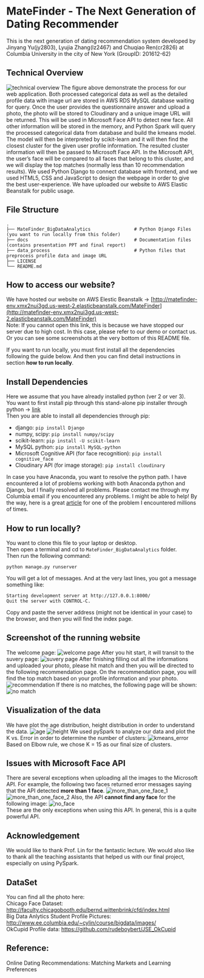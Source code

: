 # MateFinder - The Next Generation of Dating Recommender
This is the next generation of dating recommendation system developed by Jinyang Yu(jy2803), Lyujia Zhang(lz2467) and Chuqiao Ren(cr2826) at Columbia University in the city of New York (GroupID: 201612-62)     

## Technical Overview
![technical overview](https://renchuqiao.github.io/2016/12/22/project-image/overall_tech.png)
The figure above demonstrate the process for our web application. Both processed categorical data as well as the detailed profile data with image url are stored in AWS RDS MySQL database waiting for query. Once the user provides the questionnaire answer and upload a photo, the photo will be stored to Cloudinary and a unique image URL will be returned. This will be used in Microsoft Face API to detect new face. All other information will be stored in the memory, and Python Spark will query the processed categorical data from database and build the kmeans model. The model will then be interpreted by scikit-learn and it will then find the closest cluster for the given user profile information. The resulted cluster information will then be passed to Microsoft Face API. In the Microsoft API, the user’s face will be compared to all faces that belong to this cluster, and we will display the top matches (normally less than 10 recommendation results). We used Python Django to connect database with frontend, and we used HTML5, CSS and JavaScript to design the webpage in order to give the best user-experience. We have uploaded our website to AWS Elastic Beanstalk for public usage.

## File Structure
    .
    ├── MateFinder_BigDataAnalytics                # Python Django Files (you want to run locally from this folder)
    ├── docs                                       # Documentation files (contains presentation PPT and final report)
    ├── data_process                               # Python files that preprocess profile data and image URL
    ├── LICENSE
    └── README.md


## How to access our website?
We have hosted our website on AWS Elestic Beanstalk -> [http://matefinder-env.xmx2nui3gd.us-west-2.elasticbeanstalk.com/MateFinder](http://matefinder-env.xmx2nui3gd.us-west-2.elasticbeanstalk.com/MateFinder)  
Note: If you cannot open this link, this is because we have stopped our server due to high cost. In this case, please refer to our demo or contact us. Or you can see some screenshots at the very bottom of this README file.

If you want to run locally, you must first install all the dependencies following the guide below. And then you can find detail instructions in section __how to run locally__.

## Install Dependencies
Here we assume that you have already installed python (ver 2 or ver 3).  
You want to first install pip through this stand-alone pip installer through python -> [link](https://pip.pypa.io/en/latest/installing/#installing-with-get-pip-py)  
Then you are able to install all dependencies through pip:
+ django: `pip install Django`
+ numpy, scipy: `pip install numpy/scipy`
+ scikit-learn: `pip install -U scikit-learn`
+ MySQL python: `pip install MySQL-python`
+ Microsoft Cognitive API (for face recognition): `pip install cognitive_face`
+ Cloudinary API (for image storage): `pip install cloudinary`

In case you have Anaconda, you want to resolve the python path. I have encountered a lot of problems working with both Anaconda python and Django, but I finally resolved all problems. Please contact me through my Columbia email if you encountered any problems. I might be able to help! By the way, here is a great [article](http://www.alirazabhayani.com/2014/12/psycopg2-macos-x-library-not-loaded.html) for one of the problem I encountered millions of times. 

## How to run locally?
You want to clone this file to your laptop or desktop.  
Then open a terminal and cd to `MateFinder_BigDataAnalytics` folder.  
Then run the following command:
```
python manage.py runserver
```
You will get a lot of messages. And at the very last lines, you got a message something like:
```
Starting development server at http://127.0.0.1:8000/
Quit the server with CONTROL-C.
```
Copy and paste the server address (might not be identical in your case) to the browser, and then you will find the index page.

## Screenshot of the running website
The welcome page:
![welcome page](https://renchuqiao.github.io/2016/12/22/project-image/welcome_page.png)
After you hit start, it will transit to the suvery page:
![suvery page](https://renchuqiao.github.io/2016/12/22/project-image/survey_page.png)
After finishing filling out all the informations and uploaded your photo, please hit match and then you will be directed to the following recommendation page. On the recommendation page, you will find the top match based on your profile information and your photo.
![recommendation](https://renchuqiao.github.io/2016/12/22/project-image/recommendation_list.png)
If there is no matches, the following page will be shown:
![no match](https://renchuqiao.github.io/2016/12/22/project-image/cannot_find.png)

## Visualization of the data
We have plot the age distribution, height distribution in order to understand the data.
![age](https://renchuqiao.github.io/2016/12/22/project-image/age.png)
![height](https://renchuqiao.github.io/2016/12/22/project-image/height.png)
We used pySpark to analyze our data and plot the K vs. Error in order to determine the number of clusters:
![kmeans_error](https://renchuqiao.github.io/2016/12/22/project-image/kmeans_error.png)
Based on Elbow rule, we chose K = 15 as our final size of clusters.

## Issues with Microsoft Face API
There are several exceptions when uploading all the images to the Microsoft API. For example, the following two faces returned error messages saying that the API detected __more than 1 face__.
![more_than_one_face_1](https://renchuqiao.github.io/2016/12/21/female/CFD-WF-034-061-HC.jpg)
![more_than_one_face_2](https://renchuqiao.github.io/2016/12/21/female/CFD-WF-214-122-N.jpg)
Also, the API __cannot find any face__ for the following image:
![no_face](https://renchuqiao.github.io/2016/12/21/female/jp3495.jpg)   
These are the only exceptions when using this API. In general, this is a quite powerful API.

## Acknowledgement
We would like to thank Prof. Lin for the fantastic lecture. We would also like to thank all the teaching assistants that helped us with our final project, especially on using PySpark.

## DataSet
You can find all the photo here:   
Chicago Face Dataset: http://faculty.chicagobooth.edu/bernd.wittenbrink/cfd/index.html       
Big Data Anlytics Student Profile Pictures: http://www.ee.columbia.edu/~cylin/course/bigdata/images/      
OkCupid Profile data: https://github.com/rudeboybert/JSE_OkCupid    
   
## Reference:
Online Dating Recommendations: Matching Markets and Learning Preferences  
 




